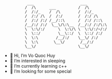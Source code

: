                ___                     ___
              /  /\      ___          /  /\
              /  /:/_    /  /\        /  /:/_
              /  /:/ /\  /  /:/       /  /:/ /\
              /  /:/ /:/ /__/::\      /  /:/ /::\
              /__/:/ /:/  \__\/\:\__  /__/:/ /:/\:\
              \  \:\/:/      \  \:\/\ \  \:\/:/~/:/
              \  \::/        \__\::/  \  \::/ /:/
              \  \:\        /__/:/    \__\/ /:/
              \  \:\       \__\/       /__/:/
              \__\/                   \__\/

   
- 👋 Hi, I’m Vo Quoc Huy
- 👀 I’m interested in sleeping
- 🌱 I’m currently learning c++
- 💞️ I’m looking for some special


<!---
drlst/drlst is a ✨ special ✨ repository because its `README.md` (this file) appears on your GitHub profile.
You can click the Preview link to take a look at your changes.
--->

